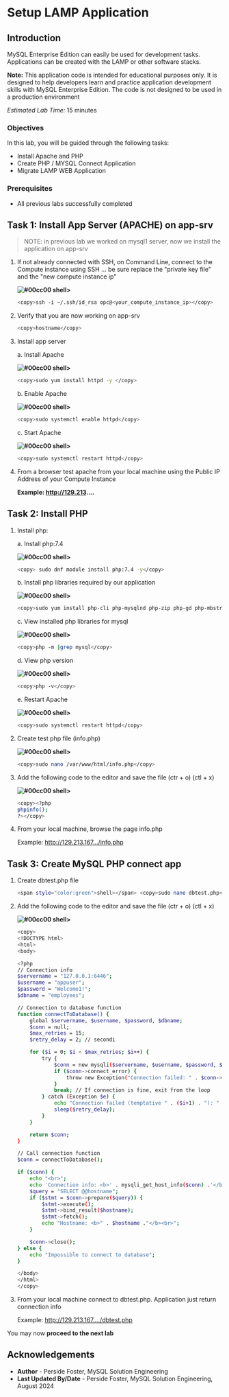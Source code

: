 # Setup LAMP Application

## Introduction

MySQL Enterprise Edition  can easily be used for development tasks. Applications can be created with the LAMP or other software stacks.

**Note:** This application code is intended for educational purposes only. It is designed to help developers learn and practice application development skills with MySQL Enterprise Edition. The code is not designed to be used in a production environment

_Estimated Lab Time:_ 15 minutes

### Objectives

In this lab, you will be guided through the following tasks:

- Install Apache and PHP
- Create PHP / MYSQL Connect Application
- Migrate LAMP WEB Application

### Prerequisites

- All previous labs successfully completed

## Task 1: Install App Server (APACHE) on app-srv

> NOTE: in previous lab we worked on mysql1 server, now we install the application on app-srv

1. If not already connected with SSH, on Command Line, connect to the Compute instance using SSH ... be sure replace the  "private key file"  and the "new compute instance ip"

    **![#00cc00](https://via.placeholder.com/15/00cc00/000000?text=+) shell>**
    ```bash
    <copy>ssh -i ~/.ssh/id_rsa opc@<your_compute_instance_ip></copy>
    ```

2. Verify that you are now working on app-srv

    ```bash
    <copy>hostname</copy>
    ```

3. Install app server

    a. Install Apache

    **![#00cc00](https://via.placeholder.com/15/00cc00/000000?text=+) shell>**
    ```bash
    <copy>sudo yum install httpd -y </copy>
    ```

    b. Enable Apache

    **![#00cc00](https://via.placeholder.com/15/00cc00/000000?text=+) shell>**
    ```bash
    <copy>sudo systemctl enable httpd</copy>
    ```

    c. Start Apache

    **![#00cc00](https://via.placeholder.com/15/00cc00/000000?text=+) shell>**
    ```bash
    <copy>sudo systemctl restart httpd</copy>
    ```

4. From a browser test apache from your local machine using the Public IP Address of your Compute Instance

    **Example: http://129.213....**

## Task 2: Install PHP

1. Install php:

    a. Install php:7.4

    **![#00cc00](https://via.placeholder.com/15/00cc00/000000?text=+) shell>**
    ```bash
    <copy> sudo dnf module install php:7.4 -y</copy>
    ```

    b. Install php libraries required by our application

    **![#00cc00](https://via.placeholder.com/15/00cc00/000000?text=+) shell>**
    ```bash
    <copy>sudo yum install php-cli php-mysqlnd php-zip php-gd php-mbstring php-xml php-json -y</copy>
    ```

    c. View installed php libraries for mysql

    **![#00cc00](https://via.placeholder.com/15/00cc00/000000?text=+) shell>**
    ```bash
    <copy>php -m |grep mysql</copy>
    ```

    d. View php version

    **![#00cc00](https://via.placeholder.com/15/00cc00/000000?text=+) shell>**
    ```bash
    <copy>php -v</copy>
    ```

    e. Restart Apache

    **![#00cc00](https://via.placeholder.com/15/00cc00/000000?text=+) shell>**
    ```bash
    <copy>sudo systemctl restart httpd</copy>
    ```

2. Create test php file (info.php)

    **![#00cc00](https://via.placeholder.com/15/00cc00/000000?text=+) shell>**
    ```bash
    <copy>sudo nano /var/www/html/info.php</copy>
    ```

3. Add the following code to the editor and save the file (ctr + o) (ctl + x)

    **![#00cc00](https://via.placeholder.com/15/00cc00/000000?text=+) shell>**
    ```bash
    <copy><?php
    phpinfo();
    ?></copy>
    ```

4. From your local machine, browse the page info.php

   Example: http://129.213.167.../info.php

## Task 3: Create MySQL PHP connect app

1. Create dbtest.php file

    ```bash
    <span style="color:green">shell></span> <copy>sudo nano dbtest.php</copy>
    ```

2. Add the following code to the editor and save the file (ctr + o) (ctl + x)

    **![#00cc00](https://via.placeholder.com/15/00cc00/000000?text=+) shell>**
    ```bash
    <copy>
    <!DOCTYPE html>
    <html>
    <body>

    <?php
    // Connection info
    $servername = "127.0.0.1:6446";
    $username = "appuser";
    $password = "Welcome1!";
    $dbname = "employees";

    // Connection to database function
    function connectToDatabase() {
        global $servername, $username, $password, $dbname;
        $conn = null;
        $max_retries = 15;
        $retry_delay = 2; // secondi

        for ($i = 0; $i < $max_retries; $i++) {
            try {
                $conn = new mysqli($servername, $username, $password, $dbname);
                if ($conn->connect_error) {
                    throw new Exception("Connection failed: " . $conn->connect_error);
                }
                break; // If connection is fine, exit from the loop
            } catch (Exception $e) {
                echo "Connection failed (temptative " . ($i+1) . "): " . $e->getMessage() . "<br>";
                sleep($retry_delay);
            }
        }

        return $conn;
    }

    // Call connection function
    $conn = connectToDatabase();

    if ($conn) {
        echo "<br>";
        echo 'Connection info: <b>' . mysqli_get_host_info($conn) .'</b><br>';
        $query = "SELECT @@hostname";
        if ($stmt = $conn->prepare($query)) {
            $stmt->execute();
            $stmt->bind_result($hostname);
            $stmt->fetch();
            echo "Hostname: <b>" . $hostname ."</b><br>";
        }

        $conn->close();
    } else {
        echo "Impossible to connect to database";
    }

    </body>
    </html>
    </copy>
    ```

3. From your local  machine connect to dbtest.php. Application just return connection info

    Example: http://129.213.167..../dbtest.php  



You may now **proceed to the next lab**

## Acknowledgements

- **Author** - Perside Foster, MySQL Solution Engineering
- **Last Updated By/Date** - Perside Foster, MySQL Solution Engineering, August 2024